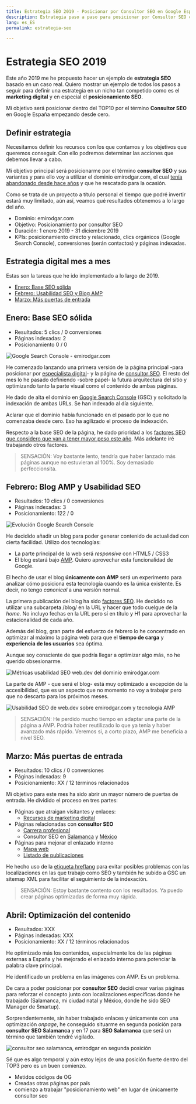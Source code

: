 ```yaml
---
title: Estrategia SEO 2019 - Posicionar por Consultor SEO en Google España
description: Estrategia paso a paso para posicionar por Consultor SEO con herramientas gratuitas.
lang: es_ES
permalink: estrategia-seo

---
```


# Estrategia SEO 2019

Este año 2019 me he propuesto hacer un ejemplo de **estrategia SEO** basado en un caso real. Quiero mostrar un ejemplo de todos los pasos a seguir para definir una estrategia en un nicho tan competido como es el **marketing digital** y en especial el **posicionamiento SEO**.

Mi objetivo será posicionar dentro del TOP10 por el término **Consultor SEO** en Google España empezando desde cero.

## Definir estrategia

Necesitamos definir los recursos con los que contamos y los objetivos que queremos conseguir. Con ello podremos determinar las acciones que debemos llevar a cabo.

Mi objetivo principal será posicionarme por el término **consultor SEO** y sus variantes y para ello voy a utilizar  el dominio emirodgar.com, el cual [tenía abandonado desde hace años](https://twitter.com/Emirodgar/status/1095273190971113473) y que he rescatado para la ocasión.

Como se trata de un proyecto a título personal el tiempo que podré invertir estará muy limitado, aún así, veamos qué resultados obtenemos a lo largo del año.

- Dominio: emirodgar.com
- Objetivo: Posicionamiento por consultor SEO
- Duración: 1 enero 2019 - 31 diciembre 2019
- KPIs: posicionamiento directo y relacionado, clics orgánicos (Google Search Console), conversiones (serán contactos) y páginas indexadas.

## Estrategia digital mes a mes

Estas son la tareas que he ido implementado a lo largo de 2019.

 - [Enero: Base SEO sólida](#enero)
 - [Febrero: Usabilidad SEO y Blog AMP](#febrero)
 - [Marzo: Más puertas de entrada](#marzo)

## <a name="enero"></a> Enero: Base SEO sólida
 
 - Resultados: 5 clics / 0 conversiones
 - Páginas indexadas: 2
 - Posicionamiento 0 / 0

![Google Search Console - emirodgar.com ](https://i.imgur.com/7ce2kiB.png)

He comenzado lanzando una primera versión de la página principal -para posicionar por [especialista digital](https://emirodgar.com)- y la página de [consultor SEO](/consultor-seo/). El resto del mes lo he pasado definiendo -sobre papel- la futura arquitectura del sitio y optimizando tanto la parte visual como el contenido de ambas páginas.

He dado de alta el dominio en [Google Search Console](https://search.google.com/search-console) (GSC) y solicitado la indexación de ambas URLs. Se han indexado al día siguiente.

Aclarar que el dominio había funcionado en el pasado por lo que no comenzaba desde cero. Eso ha agilizado el proceso de indexación.

Respecto a la base SEO de la página, he dado prioridad a los [factores SEO que considero que van a tener mayor peso este año](factores-seo).  Más adelante iré trabajando otros factores.

>SENSACIÓN: Voy bastante lento, tendría que haber lanzado más páginas aunque no estuvieran al 100%. Soy demasiado perfeccionsita.

## <a name="febrero"></a>Febrero: Blog AMP y Usabilidad SEO
 
 - Resultados: 10 clics / 0 conversiones
 - Páginas indexadas: 3
 - Posicionamiento: 122 / 0

![Evolución Google Search Console](https://i.imgur.com/MVStSCU.png)

He decidido añadir un blog para poder generar contenido de actualidad con cierta facilidad. Utilizo dos tecnologías: 

- La parte principal de la web será *responsive* con HTML5 / CSS3
- El blog estará bajo [AMP](https://www.ampproject.org). Quiero aprovechar esta funcionalidad de Google.

El hecho de usar el blog **únicamente con AMP** será un experimento para analizar cómo posiciona esta tecnología cuando es la única existente. Es decir, no tengo *canonical* a una versión normal.

La primera publicación del blog ha sido [factores SEO](/factores-seo). He decidido no utilizar una subcarpeta /blog/ en la URL y hacer que todo cuelgue de la *home*. No incluyo fechas en la URL pero sí en título y H1 para aprovechar la estacionalidad de cada año.

Además del blog, gran parte del esfuerzo de febrero lo he concentrado en optimizar al máximo la página web para que el **tiempo de carga** y **experiencia de los usuarios** sea óptima.

Aunque soy consciente de que podría llegar a optimizar algo más, no he querido obsesionarme.

![Métricas usabilidad SEO web.dev del dominio emirodgar.com](https://i.imgur.com/5sI2ybv.png)

La parte de AMP - que será el blog- está muy optimizado a excepción de la accesibilidad, que es un aspecto que no momento no voy a trabajar pero que no descarto para los próximos meses. 

![Usabilidad SEO de web.dev sobre emirodgar.com y tecnología AMP](https://i.imgur.com/tcDllgb.png)

> SENSACIÓN: He perdido mucho tiempo en adaptar una parte de la página a AMP. Podría haber reutilizado lo que ya tenía y haber avanzado más rápido. Veremos si, a corto plazo, AMP me beneficia a nivel SEO. 

## <a name="marzo"></a>Marzo: Más puertas de entrada
 
 - Resultados: 10 clics / 0 conversiones
 - Páginas indexadas: 9
 - Posicionamiento: XX / 12 términos relacionados

Mi objetivo para este mes ha sido abrir un mayor número de puertas de entrada. He dividido el proceso en tres partes:

- Páginas que atraigan visitantes y enlaces:
   -  [Recursos de marketing digital](https://emirodgar.com/recursos-marketing-digital/)
- Páginas relacionadas con **consultor SEO**
  -   [Carrera profesional](https://emirodgar.com/carrera-profesional/)
  -  Consultor SEO en [Salamanca](https://emirodgar.com/consultor-seo/salamanca) y [México](https://emirodgar.com/consultor-seo/mexico)
 - Páginas para mejorar el enlazado interno
    -   [Mapa web](https://emirodgar.com/mapa-web)
    - [Listado de publicaciones](https://emirodgar.com/publicaciones)

He hecho uso de la [etiqueta hreflang](https://support.google.com/webmasters/answer/189077?hl=es) para evitar posibles problemas con las localizaciones en las que trabajo como SEO y también he subido a GSC un sitemap XML para facilitar el seguimiento de la indexación.

> SENSACIÓN: Estoy bastante contento con los resultados. Ya puedo crear páginas optimizadas de forma muy rápida. 

## <a name="enero"></a>Abril: Optimización del contenido
 
 - Resultados: XXX
 - Páginas indexadas: XXX
 - Posicionamiento: XX / 12 términos relacionados

He optimizado más los contenidos, especialmente los de las páginas externas a España y he mejorado el enlazado interno para potenciar la palabra clave principal.

He identificado un problema en las imágenes con AMP. Es un problema.

De cara a poder posicionar por **consultor SEO** decidí crear varias páginas para reforzar el concepto junto con localizaciones específicas donde he trabajado (Salamanca, mi ciudad natal y México, donde he sido SEO Manager de Smartup).

Sorprendentemente, sin haber trabajado enlaces y únicamente con una optimización *onpage*, he conseguido situarme en segunda posición para **consultor SEO Salamanca** y en 17 para **SEO Salamanca** que será un término que también tendré vigilado.

![consultor seo salamanca, emirodgar en segunda posición](https://i.imgur.com/u3RGo9e.png)

Sé que es algo temporal y aún estoy lejos de una posición fuerte dentro del TOP3 pero es un buen comienzo.

- Metidos códigos de OG
- Creadas otras páginas por país
- comienzo a trabajar "posicionamiento web" en lugar de únicamente consultor seo
<!--stackedit_data:
eyJoaXN0b3J5IjpbLTEwNTE4MDQ5NjMsLTMzNjQ0MDIwOCwtMz
MxNjc1OTgsMTg4NTAzNDk1Nyw5NjY4MjI4OTAsLTE5MDM0ODcx
MDgsMTU4NDM2MjgyMSw1MDU3MzY5MzIsNzAzMTkzODksMTA0Nj
YxMDA5NywtMTY0NzMzMjczOCwxMDE5ODU1NzAwLC0xNjg4OTgy
MzIxLC0xNjQwNzA1MDcxLDIxMjc2NTA0NTksLTk1NTk1ODA1LC
0yMTYzNTUxMDEsLTQyNDczMDM3MSwxMzQ3ODk1ODEsLTQ5MTUz
MDYwNV19
-->